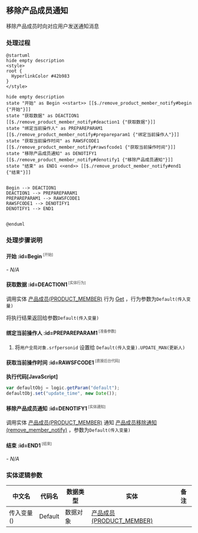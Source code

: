 ## 移除产品成员通知 <!-- {docsify-ignore-all} -->

   移除产品成员时向对应用户发送通知消息

### 处理过程

```plantuml
@startuml
hide empty description
<style>
root {
  HyperlinkColor #42b983
}
</style>

hide empty description
state "开始" as Begin <<start>> [[$./remove_product_member_notify#begin {"开始"}]]
state "获取数据" as DEACTION1  [[$./remove_product_member_notify#deaction1 {"获取数据"}]]
state "绑定当前操作人" as PREPAREPARAM1  [[$./remove_product_member_notify#prepareparam1 {"绑定当前操作人"}]]
state "获取当前操作时间" as RAWSFCODE1  [[$./remove_product_member_notify#rawsfcode1 {"获取当前操作时间"}]]
state "移除产品成员通知" as DENOTIFY1  [[$./remove_product_member_notify#denotify1 {"移除产品成员通知"}]]
state "结束" as END1 <<end>> [[$./remove_product_member_notify#end1 {"结束"}]]


Begin --> DEACTION1
DEACTION1 --> PREPAREPARAM1
PREPAREPARAM1 --> RAWSFCODE1
RAWSFCODE1 --> DENOTIFY1
DENOTIFY1 --> END1


@enduml
```


### 处理步骤说明

#### 开始 :id=Begin<sup class="footnote-symbol"> <font color=gray size=1>[开始]</font></sup>



*- N/A*
#### 获取数据 :id=DEACTION1<sup class="footnote-symbol"> <font color=gray size=1>[实体行为]</font></sup>



调用实体 [产品成员(PRODUCT_MEMBER)](module/ProdMgmt/product_member.md) 行为 [Get](module/ProdMgmt/product_member#行为) ，行为参数为`Default(传入变量)`

将执行结果返回给参数`Default(传入变量)`

#### 绑定当前操作人 :id=PREPAREPARAM1<sup class="footnote-symbol"> <font color=gray size=1>[准备参数]</font></sup>



1. 将`用户全局对象.srfpersonid` 设置给  `Default(传入变量).UPDATE_MAN(更新人)`

#### 获取当前操作时间 :id=RAWSFCODE1<sup class="footnote-symbol"> <font color=gray size=1>[直接后台代码]</font></sup>



<p class="panel-title"><b>执行代码[JavaScript]</b></p>

```javascript
var defaultObj = logic.getParam("default");
defaultObj.set("update_time", new Date());
```

#### 移除产品成员通知 :id=DENOTIFY1<sup class="footnote-symbol"> <font color=gray size=1>[实体通知]</font></sup>



调用实体 [产品成员(PRODUCT_MEMBER)](module/ProdMgmt/product_member.md) 通知 [产品成员移除通知(remove_member_notify)](module/ProdMgmt/product_member/notify/remove_member_notify) ，参数为`Default(传入变量)`
#### 结束 :id=END1<sup class="footnote-symbol"> <font color=gray size=1>[结束]</font></sup>



*- N/A*



### 实体逻辑参数

|    中文名   |    代码名    |  数据类型    |  实体   |备注 |
| --------| --------| -------- | -------- | --------   |
|传入变量(<i class="fa fa-check"/></i>)|Default|数据对象|[产品成员(PRODUCT_MEMBER)](module/ProdMgmt/product_member.md)||
